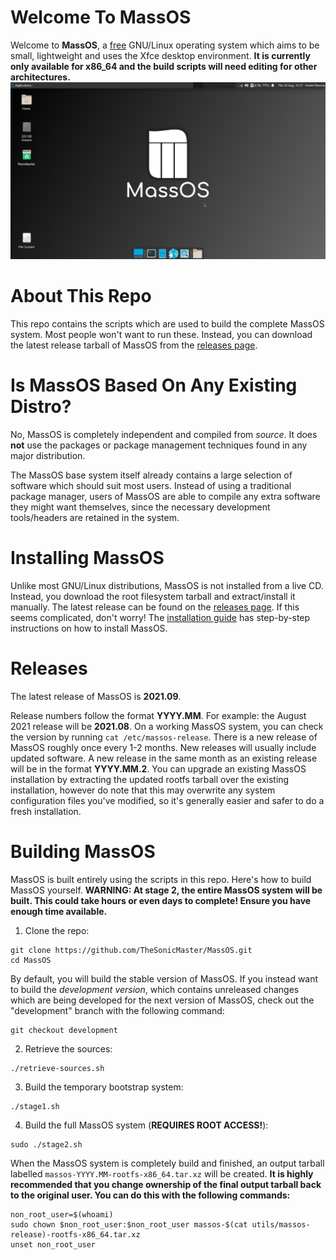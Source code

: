 # Welcome To MassOS
Welcome to **MassOS**, a [free](https://www.gnu.org/philosophy/free-sw.html) GNU/Linux operating system which aims to be small, lightweight and uses the Xfce desktop environment. **It is currently only available for x86_64 and the build scripts will need editing for other architectures.**
![](massos-desktop-screenshot.png)
# About This Repo
This repo contains the scripts which are used to build the complete MassOS system. Most people won't want to run these. Instead, you can download the latest release tarball of MassOS from the [releases page](https://github.com/TheSonicMaster/MassOS/releases).
# Is MassOS Based On Any Existing Distro?
No, MassOS is completely independent and compiled from _source_. It does **not** use the packages or package management techniques found in any major distribution.

The MassOS base system itself already contains a large selection of software which should suit most users. Instead of using a traditional package manager, users of MassOS are able to compile any extra software they might want themselves, since the necessary development tools/headers are retained in the system.
# Installing MassOS
Unlike most GNU/Linux distributions, MassOS is not installed from a live CD. Instead, you download the root filesystem tarball and extract/install it manually. The latest release can be found on the [releases page](https://github.com/TheSonicMaster/MassOS/releases). If this seems complicated, don't worry! The [installation guide](https://github.com/TheSonicMaster/MassOS/blob/main/installation-guide.md) has step-by-step instructions on how to install MassOS.
# Releases
The latest release of MassOS is **2021.09**.

Release numbers follow the format **YYYY.MM**. For example: the August 2021 release will be **2021.08**. On a working MassOS system, you can check the version by running `cat /etc/massos-release`. There is a new release of MassOS roughly once every 1-2 months. New releases will usually include updated software. A new release in the same month as an existing release will be in the format **YYYY.MM.2**. You can upgrade an existing MassOS installation by extracting the updated rootfs tarball over the existing installation, however do note that this may overwrite any system configuration files you've modified, so it's generally easier and safer to do a fresh installation.
# Building MassOS
MassOS is built entirely using the scripts in this repo. Here's how to build MassOS yourself. **WARNING: At stage 2, the entire MassOS system will be built. This could take hours or even days to complete! Ensure you have enough time available.**
1. Clone the repo:
```
git clone https://github.com/TheSonicMaster/MassOS.git
cd MassOS
```
By default, you will build the stable version of MassOS. If you instead want to build the *development version*, which contains unreleased changes which are being developed for the next version of MassOS, check out the "development" branch with the following command:
```
git checkout development
```
2. Retrieve the sources:
```
./retrieve-sources.sh
```
3. Build the temporary bootstrap system:
```
./stage1.sh
```
4. Build the full MassOS system (**REQUIRES ROOT ACCESS!**):
```
sudo ./stage2.sh
```
When the MassOS system is completely build and finished, an output tarball labelled `massos-YYYY.MM-rootfs-x86_64.tar.xz` will be created. **It is highly recommended that you change ownership of the final output tarball back to the original user. You can do this with the following commands:**
```
non_root_user=$(whoami)
sudo chown $non_root_user:$non_root_user massos-$(cat utils/massos-release)-rootfs-x86_64.tar.xz
unset non_root_user
```
